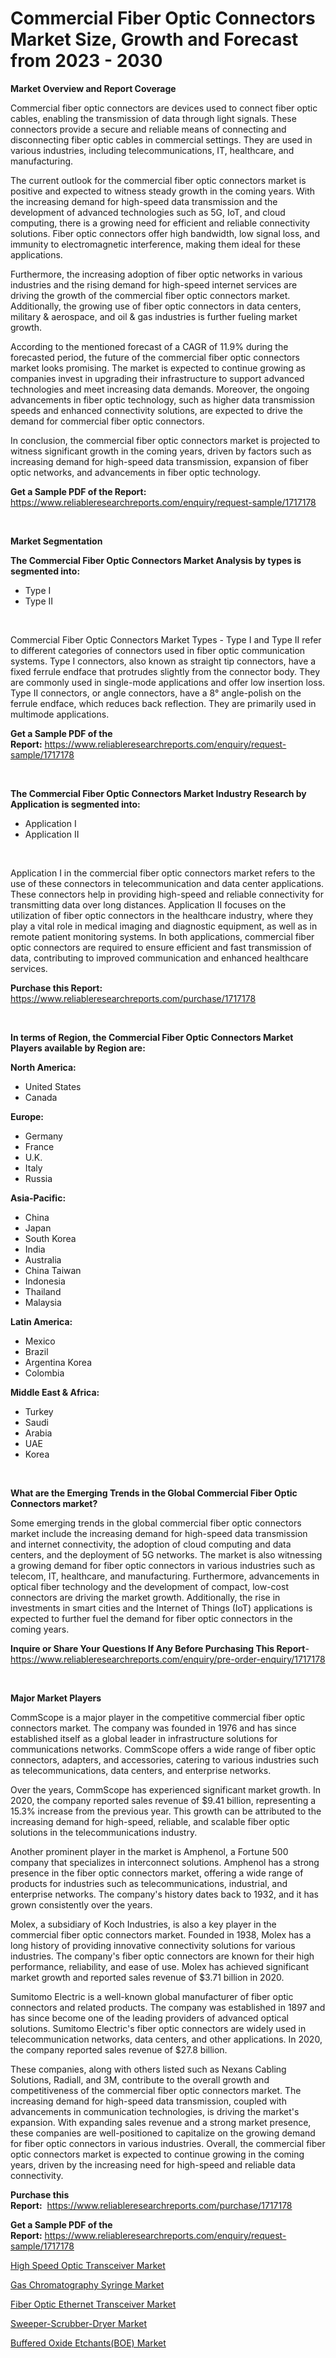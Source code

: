 <p><h1>Commercial Fiber Optic Connectors Market Size, Growth and Forecast from 2023 - 2030</h1></p><p><strong>Market Overview and Report Coverage</strong></p>
<p><p>Commercial fiber optic connectors are devices used to connect fiber optic cables, enabling the transmission of data through light signals. These connectors provide a secure and reliable means of connecting and disconnecting fiber optic cables in commercial settings. They are used in various industries, including telecommunications, IT, healthcare, and manufacturing.</p><p>The current outlook for the commercial fiber optic connectors market is positive and expected to witness steady growth in the coming years. With the increasing demand for high-speed data transmission and the development of advanced technologies such as 5G, IoT, and cloud computing, there is a growing need for efficient and reliable connectivity solutions. Fiber optic connectors offer high bandwidth, low signal loss, and immunity to electromagnetic interference, making them ideal for these applications.</p><p>Furthermore, the increasing adoption of fiber optic networks in various industries and the rising demand for high-speed internet services are driving the growth of the commercial fiber optic connectors market. Additionally, the growing use of fiber optic connectors in data centers, military & aerospace, and oil & gas industries is further fueling market growth.</p><p>According to the mentioned forecast of a CAGR of 11.9% during the forecasted period, the future of the commercial fiber optic connectors market looks promising. The market is expected to continue growing as companies invest in upgrading their infrastructure to support advanced technologies and meet increasing data demands. Moreover, the ongoing advancements in fiber optic technology, such as higher data transmission speeds and enhanced connectivity solutions, are expected to drive the demand for commercial fiber optic connectors.</p><p>In conclusion, the commercial fiber optic connectors market is projected to witness significant growth in the coming years, driven by factors such as increasing demand for high-speed data transmission, expansion of fiber optic networks, and advancements in fiber optic technology.</p></p>
<p><strong>Get a Sample PDF of the Report:</strong> <a href="https://www.reliableresearchreports.com/enquiry/request-sample/1717178">https://www.reliableresearchreports.com/enquiry/request-sample/1717178</a></p>
<p>&nbsp;</p>
<p><strong>Market Segmentation</strong></p>
<p><strong>The Commercial Fiber Optic Connectors Market Analysis by types is segmented into:</strong></p>
<p><ul><li>Type I</li><li>Type II</li></ul></p>
<p>&nbsp;</p>
<p><p>Commercial Fiber Optic Connectors Market Types - Type I and Type II refer to different categories of connectors used in fiber optic communication systems. Type I connectors, also known as straight tip connectors, have a fixed ferrule endface that protrudes slightly from the connector body. They are commonly used in single-mode applications and offer low insertion loss. Type II connectors, or angle connectors, have a 8° angle-polish on the ferrule endface, which reduces back reflection. They are primarily used in multimode applications.</p></p>
<p><strong>Get a Sample PDF of the Report:</strong>&nbsp;<a href="https://www.reliableresearchreports.com/enquiry/request-sample/1717178">https://www.reliableresearchreports.com/enquiry/request-sample/1717178</a></p>
<p>&nbsp;</p>
<p><strong>The Commercial Fiber Optic Connectors Market Industry Research by Application is segmented into:</strong></p>
<p><ul><li>Application I</li><li>Application II</li></ul></p>
<p>&nbsp;</p>
<p><p>Application I in the commercial fiber optic connectors market refers to the use of these connectors in telecommunication and data center applications. These connectors help in providing high-speed and reliable connectivity for transmitting data over long distances. Application II focuses on the utilization of fiber optic connectors in the healthcare industry, where they play a vital role in medical imaging and diagnostic equipment, as well as in remote patient monitoring systems. In both applications, commercial fiber optic connectors are required to ensure efficient and fast transmission of data, contributing to improved communication and enhanced healthcare services.</p></p>
<p><strong>Purchase this Report:</strong>&nbsp; <a href="https://www.reliableresearchreports.com/purchase/1717178">https://www.reliableresearchreports.com/purchase/1717178</a></p>
<p>&nbsp;</p>
<p><strong>In terms of Region, the Commercial Fiber Optic Connectors Market Players available by Region are:</strong></p>
<p>
    <p> <strong> North America: </strong>
        <ul>
            <li>United States</li>
            <li>Canada</li>
        </ul>
        </p> 
    <p> <strong> Europe: </strong>
        <ul>
            <li>Germany</li>
            <li>France</li>
            <li>U.K.</li>
            <li>Italy</li>
            <li>Russia</li>
        </ul>
        </p> 
    <p> <strong> Asia-Pacific: </strong>
        <ul>
            <li>China</li>
            <li>Japan</li>
            <li>South Korea</li>
            <li>India</li>
            <li>Australia</li>
            <li>China Taiwan</li>
            <li>Indonesia</li>
            <li>Thailand</li>
            <li>Malaysia</li>
        </ul>
        </p> 
    <p> <strong> Latin America: </strong>
        <ul>
            <li>Mexico</li>
            <li>Brazil</li>
            <li>Argentina Korea</li>
            <li>Colombia</li>
        </ul>
        </p> 
    <p> <strong> Middle East & Africa: </strong>
        <ul>
            <li>Turkey</li>
            <li>Saudi</li>
            <li>Arabia</li>
            <li>UAE</li>
            <li>Korea</li>
        </ul>
    </p>
    </p>
<p>&nbsp;</p>
<p><strong>What are the Emerging Trends in the Global Commercial Fiber Optic Connectors market?</strong></p>
<p><p>Some emerging trends in the global commercial fiber optic connectors market include the increasing demand for high-speed data transmission and internet connectivity, the adoption of cloud computing and data centers, and the deployment of 5G networks. The market is also witnessing a growing demand for fiber optic connectors in various industries such as telecom, IT, healthcare, and manufacturing. Furthermore, advancements in optical fiber technology and the development of compact, low-cost connectors are driving the market growth. Additionally, the rise in investments in smart cities and the Internet of Things (IoT) applications is expected to further fuel the demand for fiber optic connectors in the coming years.</p></p>
<p><strong>Inquire or Share Your Questions If Any Before Purchasing This Report</strong>- <a href="https://www.reliableresearchreports.com/enquiry/pre-order-enquiry/1717178">https://www.reliableresearchreports.com/enquiry/pre-order-enquiry/1717178</a></p>
<p>&nbsp;</p>
<p><strong>Major Market Players</strong></p>
<p><p>CommScope is a major player in the competitive commercial fiber optic connectors market. The company was founded in 1976 and has since established itself as a global leader in infrastructure solutions for communications networks. CommScope offers a wide range of fiber optic connectors, adapters, and accessories, catering to various industries such as telecommunications, data centers, and enterprise networks.</p><p>Over the years, CommScope has experienced significant market growth. In 2020, the company reported sales revenue of $9.41 billion, representing a 15.3% increase from the previous year. This growth can be attributed to the increasing demand for high-speed, reliable, and scalable fiber optic solutions in the telecommunications industry.</p><p>Another prominent player in the market is Amphenol, a Fortune 500 company that specializes in interconnect solutions. Amphenol has a strong presence in the fiber optic connectors market, offering a wide range of products for industries such as telecommunications, industrial, and enterprise networks. The company's history dates back to 1932, and it has grown consistently over the years.</p><p>Molex, a subsidiary of Koch Industries, is also a key player in the commercial fiber optic connectors market. Founded in 1938, Molex has a long history of providing innovative connectivity solutions for various industries. The company's fiber optic connectors are known for their high performance, reliability, and ease of use. Molex has achieved significant market growth and reported sales revenue of $3.71 billion in 2020.</p><p>Sumitomo Electric is a well-known global manufacturer of fiber optic connectors and related products. The company was established in 1897 and has since become one of the leading providers of advanced optical solutions. Sumitomo Electric's fiber optic connectors are widely used in telecommunication networks, data centers, and other applications. In 2020, the company reported sales revenue of $27.8 billion.</p><p>These companies, along with others listed such as Nexans Cabling Solutions, Radiall, and 3M, contribute to the overall growth and competitiveness of the commercial fiber optic connectors market. The increasing demand for high-speed data transmission, coupled with advancements in communication technologies, is driving the market's expansion. With expanding sales revenue and a strong market presence, these companies are well-positioned to capitalize on the growing demand for fiber optic connectors in various industries.  Overall, the commercial fiber optic connectors market is expected to continue growing in the coming years, driven by the increasing need for high-speed and reliable data connectivity.</p></p>
<p><strong>Purchase this Report:</strong>&nbsp;&nbsp;<a href="https://www.reliableresearchreports.com/purchase/1717178">https://www.reliableresearchreports.com/purchase/1717178</a></p>
<p></p>
<p><strong>Get a Sample PDF of the Report:</strong>&nbsp;<a href="https://www.reliableresearchreports.com/enquiry/request-sample/1717178">https://www.reliableresearchreports.com/enquiry/request-sample/1717178</a></p>
<p><p><a href="https://issuu.com/reportprime-2/docs/high-speed-optic-transceiver-market-size-2030.pptx?fr=xKAE9_zU1NQ">High Speed Optic Transceiver Market</a></p><p><a href="https://www.linkedin.com/pulse/gas-chromatography-syringe-market-challenges-opportunities-i4mmc/">Gas Chromatography Syringe Market</a></p><p><a href="https://issuu.com/reportprime-2/docs/fiber-optic-ethernet-transceiver-market-size-2030.?fr=xKAE9_zU1NQ">Fiber Optic Ethernet Transceiver Market</a></p><p><a href="https://github.com/ChiragRP21/Market-Research-Report-List-1/blob/main/sweeper-scrubber-dryer-market.md">Sweeper-Scrubber-Dryer Market</a></p><p><a href="https://github.com/Chiragrp22/Market-Research-Report-List-1/blob/main/buffered-oxide-etchantsboe-market.md">Buffered Oxide Etchants(BOE) Market</a></p></p>